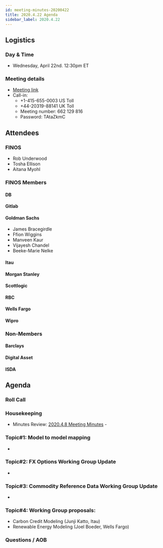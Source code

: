 ```yaml
---
id: meeting-minutes-20200422
title: 2020.4.22 Agenda
sidebar_label: 2020.4.22
---
```


## Logistics 
### Day & Time
* Wednesday, April 22nd. 12:30pm ET

### Meeting details

* [Meeting link](https://finos.webex.com/finos/j.php?MTID=m9faeb59f9167a188a0cde9a2209b9447)
* Call-in: 
    * +1-415-655-0003 US Toll
    * +44-20319-88141 UK Toll
    * Meeting number: 662 129 816
    * Password: TAtaZkmC

## Attendees 
### FINOS
* Rob Underwood
* Tosha Ellison
* Aitana Myohl

### FINOS Members

####  DB

#### Gitlab

#### Goldman Sachs
* James Bracegirdle
* Ffion Wiggins
* Manveen Kaur
* Vijayesh Chandel
* Beeke-Marie Nelke

#### Itau

#### Morgan Stanley

#### Scottlogic

#### RBC

#### Wells Fargo

#### Wipro


### Non-Members

#### Barclays

#### Digital Asset

#### ISDA


## Agenda

### Roll Call

### Housekeeping
* Minutes Review: [2020.4.8 Meeting Minutes](https://github.com/finos/alloy/blob/master/meeting-minutes/pilot-project-meeting-minutes/2020.4.8-pilot-project-minutes.md) -

### Topic#1: Model to model mapping
* 

### Topic#2: FX Options Working Group Update
* 

### Topic#3: Commodity Reference Data Working Group Update
* 

### Topic#4: Working Group proposals: 
* Carbon Credit Modeling  (Junji Katto, Itau)
* Renewable Energy Modeling (Joel Boeder, Wells Fargo)

### Questions / AOB
